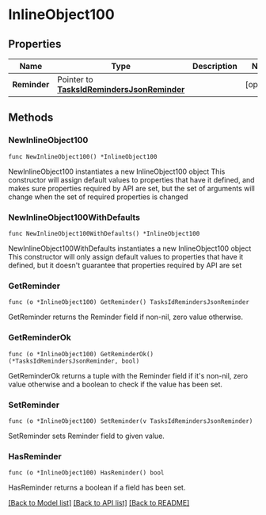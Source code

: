 # InlineObject100

## Properties

Name | Type | Description | Notes
------------ | ------------- | ------------- | -------------
**Reminder** | Pointer to [**TasksIdRemindersJsonReminder**](_tasks__id__reminders_json_reminder.md) |  | [optional] 

## Methods

### NewInlineObject100

`func NewInlineObject100() *InlineObject100`

NewInlineObject100 instantiates a new InlineObject100 object
This constructor will assign default values to properties that have it defined,
and makes sure properties required by API are set, but the set of arguments
will change when the set of required properties is changed

### NewInlineObject100WithDefaults

`func NewInlineObject100WithDefaults() *InlineObject100`

NewInlineObject100WithDefaults instantiates a new InlineObject100 object
This constructor will only assign default values to properties that have it defined,
but it doesn't guarantee that properties required by API are set

### GetReminder

`func (o *InlineObject100) GetReminder() TasksIdRemindersJsonReminder`

GetReminder returns the Reminder field if non-nil, zero value otherwise.

### GetReminderOk

`func (o *InlineObject100) GetReminderOk() (*TasksIdRemindersJsonReminder, bool)`

GetReminderOk returns a tuple with the Reminder field if it's non-nil, zero value otherwise
and a boolean to check if the value has been set.

### SetReminder

`func (o *InlineObject100) SetReminder(v TasksIdRemindersJsonReminder)`

SetReminder sets Reminder field to given value.

### HasReminder

`func (o *InlineObject100) HasReminder() bool`

HasReminder returns a boolean if a field has been set.


[[Back to Model list]](../README.md#documentation-for-models) [[Back to API list]](../README.md#documentation-for-api-endpoints) [[Back to README]](../README.md)


